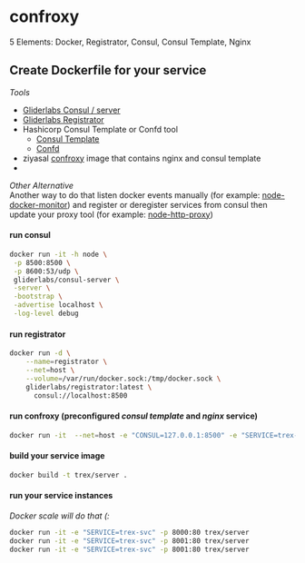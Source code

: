 # confroxy
5 Elements:  Docker, Registrator, Consul, Consul Template, Nginx

## Create Dockerfile for your service

*Tools*
 - [Gliderlabs Consul / server](https://github.com/gliderlabs/docker-consul)
 - [Gliderlabs Registrator](https://github.com/gliderlabs/registrator)
 - Hashicorp Consul Template or Confd tool
    - [Consul Template](https://github.com/hashicorp/consul-template)
    - [Confd](https://github.com/kelseyhightower/confd)
 - ziyasal [confroxy](https://github.com/ziyasal/confroxy) image that contains nginx and consul template 
 - 
 
_Other Alternative_  
Another way to do that listen docker events manually (for example: [node-docker-monitor](https://github.com/Beh01der/node-docker-monitor))
and register or deregister services from consul then update your proxy tool (for example: [node-http-proxy](https://github.com/nodejitsu/node-http-proxy))


#### run consul

```sh
docker run -it -h node \
 -p 8500:8500 \
 -p 8600:53/udp \
 gliderlabs/consul-server \
 -server \
 -bootstrap \
 -advertise localhost \
 -log-level debug
```

####  run registrator

```sh
docker run -d \
    --name=registrator \
    --net=host \
    --volume=/var/run/docker.sock:/tmp/docker.sock \
    gliderlabs/registrator:latest \
      consul://localhost:8500

```

####  run confroxy (preconfigured _consul template_ and _nginx_ service)

```sh
docker run -it  --net=host -e "CONSUL=127.0.0.1:8500" -e "SERVICE=trex-svc" -p 80:80 confroxy
```

####  build your service image

```sh
docker build -t trex/server .
```
####  run your service instances

_Docker scale will do that (:_ 

```sh
docker run -it -e "SERVICE=trex-svc" -p 8000:80 trex/server
docker run -it -e "SERVICE=trex-svc" -p 8001:80 trex/server
docker run -it -e "SERVICE=trex-svc" -p 8001:80 trex/server
```
